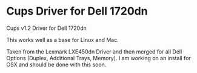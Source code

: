 # Cups Driver for Dell 1720dn #
Cups v1.2 Driver for Dell 1720dn

This works well as a base for Linux and Mac.

Taken from the Lexmark LXE450dn Driver and then merged for all Dell Options (Duplex, Additional Trays, Memory).  I am working on an install for OSX and should be done with this soon.

